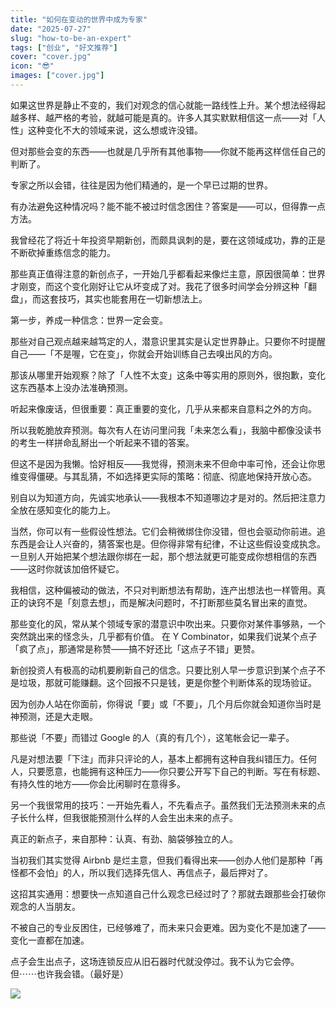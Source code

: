 ```yaml
---
title: "如何在变动的世界中成为专家"
date: "2025-07-27"
slug: "how-to-be-an-expert"
tags: ["创业", "好文推荐"]
cover: "cover.jpg"
icon: "😎"
images: ["cover.jpg"]
---
```

如果这世界是静止不变的，我们对观念的信心就能一路线性上升。某个想法经得起越多样、越严格的考验，就越可能是真的。许多人其实默默相信这一点——对「人性」这种变化不大的领域来说，这么想或许没错。



但对那些会变的东西——也就是几乎所有其他事物——你就不能再这样信任自己的判断了。



专家之所以会错，往往是因为他们精通的，是一个早已过期的世界。



有办法避免这种情况吗？能不能不被过时信念困住？答案是——可以，但得靠一点方法。



我曾经花了将近十年投资早期新创，而颇具讽刺的是，要在这领域成功，靠的正是不断砍掉重练信念的能力。



那些真正值得注意的新创点子，一开始几乎都看起来像烂主意，原因很简单：世界才刚变，而这个变化刚好让它从坏变成了对。我花了很多时间学会分辨这种「翻盘」，而这套技巧，其实也能套用在一切新想法上。



第一步，养成一种信念：世界一定会变。



那些对自己观点越来越笃定的人，潜意识里其实是认定世界静止。只要你不时提醒自己——「不是喔，它在变」，你就会开始训练自己去嗅出风的方向。



那该从哪里开始观察？除了「人性不太变」这条中等实用的原则外，很抱歉，变化这东西基本上没办法准确预测。



听起来像废话，但很重要：真正重要的变化，几乎从来都来自意料之外的方向。



所以我乾脆放弃预测。每次有人在访问里问我「未来怎么看」，我脑中都像没读书的考生一样拼命乱掰出一个听起来不错的答案。



但这不是因为我懒。恰好相反——我觉得，预测未来不但命中率可怜，还会让你思维变得僵硬。与其乱猜，不如选择更实际的策略：彻底、彻底地保持开放心态。



别自以为知道方向，先诚实地承认——我根本不知道哪边才是对的。然后把注意力全放在感知变化的能力上。



当然，你可以有一些假设性想法。它们会稍微绑住你没错，但也会驱动你前进。追东西是会让人兴奋的，猜答案也是。但你得非常有纪律，不让这些假设变成执念。
一旦别人开始把某个想法跟你绑在一起，那个想法就更可能变成你想相信的东西——这时你就该加倍怀疑它。



我相信，这种偏被动的做法，不只对判断想法有帮助，连产出想法也一样管用。真正的诀窍不是「刻意去想」，而是解决问题时，不打断那些莫名冒出来的直觉。



那些变化的风，常从某个领域专家的潜意识中吹出来。只要你对某件事够熟，一个突然跳出来的怪念头，几乎都有价值。
在 Y Combinator，如果我们说某个点子「疯了点」，那通常是称赞——搞不好还比「这点子不错」更赞。



新创投资人有极高的动机要刷新自己的信念。只要比别人早一步意识到某个点子不是垃圾，那就可能赚翻。这个回报不只是钱，更是你整个判断体系的现场验证。



因为创办人站在你面前，你得说「要」或「不要」，几个月后你就会知道你当时是神预测，还是大走眼。



那些说「不要」而错过 Google 的人（真的有几个），这笔帐会记一辈子。



凡是对想法要「下注」而非只评论的人，基本上都拥有这种自我纠错压力。任何人，只要愿意，也能拥有这种压力——你只要公开写下自己的判断。写在有标题、有持久性的地方——你会比闲聊时在意得多。



另一个我很常用的技巧：一开始先看人，不先看点子。虽然我们无法预测未来的点子长什么样，但我很能预测什么样的人会生出未来的点子。



真正的新点子，来自那种：认真、有劲、脑袋够独立的人。



当初我们其实觉得 Airbnb 是烂主意，但我们看得出来——创办人他们是那种「再怪都不会怕」的人，所以我们选择先信人、再信点子，最后押对了。



这招其实通用：想要快一点知道自己什么观念已经过时了？那就去跟那些会打破你观念的人当朋友。



不被自己的专业反困住，已经够难了，而未来只会更难。因为变化不是加速了——变化一直都在加速。



点子会生出点子，这场连锁反应从旧石器时代就没停过。我不认为它会停。
但⋯⋯也许我会错。（最好是）




![](https://prod-files-secure.s3.us-west-2.amazonaws.com/112d0858-5090-4d34-a606-b75eb8d65fd2/46476355-9cf3-4e99-9b7a-3531bc426380/1000202064.png?X-Amz-Algorithm=AWS4-HMAC-SHA256&X-Amz-Content-Sha256=UNSIGNED-PAYLOAD&X-Amz-Credential=ASIAZI2LB466VM3XJ2VF%2F20251018%2Fus-west-2%2Fs3%2Faws4_request&X-Amz-Date=20251018T192426Z&X-Amz-Expires=3600&X-Amz-Security-Token=IQoJb3JpZ2luX2VjEBsaCXVzLXdlc3QtMiJIMEYCIQDTDYlHceEf1GkYurmgS%2BnlPbMwI%2BFwKHzyAK9uLPeHSQIhALH7LcaCEzT6GND9wnccBEBaY8%2B0Y5a1%2FIKm%2BHzrUQG7KogECMT%2F%2F%2F%2F%2F%2F%2F%2F%2F%2FwEQABoMNjM3NDIzMTgzODA1IgzdFF1YrBEc4PbQ0CEq3APkK5xBkRpjt0jxvZB6EWrYg4SriL%2BYGYBhlWwja7Skk5XhjdVwiPZPaM7sHKHTK0TZn6sjxZSkNTWwbn0LBrC95UURPinaM10to2K10TpagNimQ8TSdLZEuBKJCCMHQAFAjpmlwrDCC0hN4X6jHlQNHNeEBvns%2BOEddLwe4Bolkl%2FPssdOxVOwmUC5wuLUtg1NCah4h489TYaEn5FeqTmutWF5icA34ie9sGgoRVJ3scv9U6emF7sPoeuazdeE4wtmka1EZcJRfAr354ekaZI%2BOLgz%2Bf9tzoCR9%2BTeBwh9F558OEc%2BRBSqR0mHyGjDeqpAa%2BxjYPuMH9KzgHmABDUh9%2FvI9AvAAulJKMIOWJjiHSumnXzbz1iilqeC6dNPBAfwqArO9f7JEIeDAs74ssd9uVmH5UXTy%2BY8k9SFAHerqYNQCEtxYxks074oRAmFvRf274bmZ8efTPxIwTzU3piieTWKmAmMTtHcy97kfNRLxGeOgjACIHcwG6SYR8lH5OziY%2BGMVvoaqsJbIlmA6pWaV0E%2BfvK8Vxj9FNvdypRh%2F6JgqAiqt2AgB8gZoxnv5WAb9ArSMyTyK56CMlFa8TjkVtt5ue5R00lzjPd027adcFL4KZ372sDpxXVVTDC6yM%2FHBjqkAb6cXh%2B%2FvggXAD02zyY2s8qs%2Bjgy1awyIHfTMQDDko9%2BPD4mVmSPHFE7c8AA1VQMDxUmuzjbPtKb9kxdPVjjfWdGe3GRuIcYvUMqT3vMY9qFqJh8maUs7YOY4yVOTE08LFGvBuVLtPT85bjeCJkBUZjez%2BcvPWQ26wMbJ7%2Bbpw8kOFKnAJu9vXv5nsLw4ENbUVnH73chDaG6qvEUWnkK1bHIrAU5&X-Amz-Signature=8d6ab02f91dec8e0e885db0df919b7505c9d96218b93d250d5a0c2cb9352b49a&X-Amz-SignedHeaders=host&x-amz-checksum-mode=ENABLED&x-id=GetObject)

